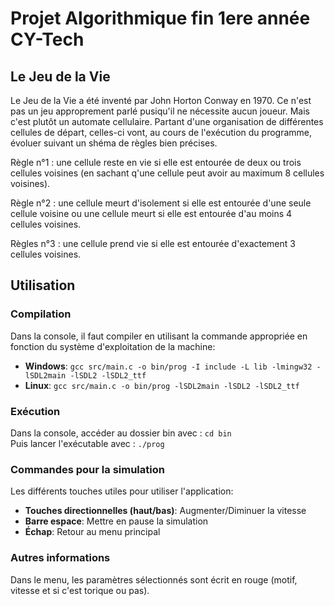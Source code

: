 # Projet Algorithmique fin 1ere année CY-Tech

## Le Jeu de la Vie

Le Jeu de la Vie a été inventé par John Horton Conway en 1970. Ce n'est pas un jeu approprement parlé pusiqu'il ne nécessite aucun joueur. Mais c'est plutôt un automate cellulaire. Partant d'une organisation de différentes cellules de départ, celles-ci vont, au cours de l'exécution du programme, évoluer suivant un shéma de règles bien précises.

Règle n°1 : une cellule reste en vie si elle est entourée de deux ou trois cellules voisines (en sachant q'une cellule peut avoir au maximum 8 cellules voisines).

Règle n°2 : une cellule meurt d'isolement si elle est entourée d'une seule cellule voisine ou une cellule meurt si elle est entourée d'au moins 4 cellules voisines.

Règles n°3 : une cellule prend vie si elle est entourée d'exactement 3 cellules voisines.

## Utilisation

### Compilation

Dans la console, il faut compiler en utilisant la commande appropriée en fonction du système d'exploitation de la machine:
* **Windows**: `gcc src/main.c -o bin/prog -I include -L lib -lmingw32 -lSDL2main -lSDL2 -lSDL2_ttf`
* **Linux**: `gcc src/main.c -o bin/prog -lSDL2main -lSDL2 -lSDL2_ttf`  

### Exécution 

Dans la console, accéder au dossier bin avec : `cd bin`  
Puis lancer l'exécutable avec : `./prog`

### Commandes pour la simulation

Les différents touches utiles pour utiliser l'application:
* **Touches directionnelles (haut/bas)**: Augmenter/Diminuer la vitesse
* **Barre espace**: Mettre en pause la simulation
* **Échap**: Retour au menu principal

### Autres informations

Dans le menu, les paramètres sélectionnés sont écrit en rouge (motif, vitesse et si c'est torique ou pas).
